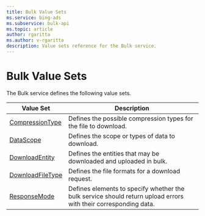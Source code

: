 ```yaml
---
title: Bulk Value Sets
ms.service: bing-ads
ms.subservice: bulk-api
ms.topic: article
author: rgaritta
ms.author: v-rgaritta
description: Value sets reference for the Bulk service.
---
```

# Bulk Value Sets
The Bulk service defines the following value sets.

|Value Set|Description|
|---|---|
|[CompressionType](compressiontype.md)|Defines the possible compression types for the file to download.|
|[DataScope](datascope.md)|Defines the scope or types of data to download.|
|[DownloadEntity](downloadentity.md)|Defines the entities that may be downloaded and uploaded in bulk.|
|[DownloadFileType](downloadfiletype.md)|Defines the file formats for a download request.|
|[ResponseMode](responsemode.md)|Defines elements to specify whether the bulk service should return upload errors with their corresponding data.|
